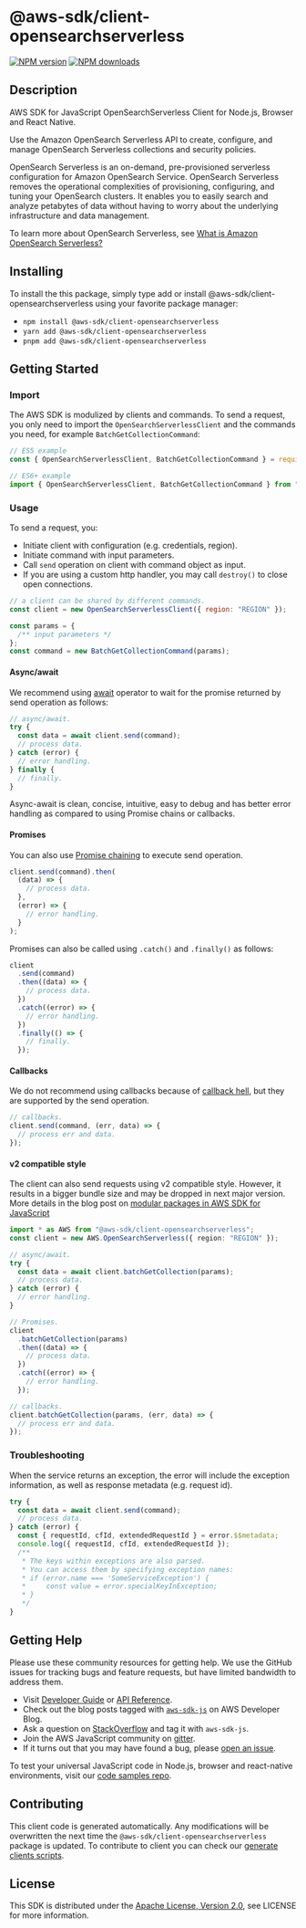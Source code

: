 <!-- generated file, do not edit directly -->

# @aws-sdk/client-opensearchserverless

[![NPM version](https://img.shields.io/npm/v/@aws-sdk/client-opensearchserverless/latest.svg)](https://www.npmjs.com/package/@aws-sdk/client-opensearchserverless)
[![NPM downloads](https://img.shields.io/npm/dm/@aws-sdk/client-opensearchserverless.svg)](https://www.npmjs.com/package/@aws-sdk/client-opensearchserverless)

## Description

AWS SDK for JavaScript OpenSearchServerless Client for Node.js, Browser and React Native.

<p>Use the Amazon OpenSearch Serverless API to create, configure, and manage OpenSearch Serverless collections and
security policies.</p>
<p>OpenSearch Serverless is an on-demand, pre-provisioned serverless configuration for
Amazon OpenSearch Service. OpenSearch Serverless removes the operational complexities of provisioning,
configuring, and tuning your OpenSearch clusters. It enables you to easily search and
analyze petabytes of data without having to worry about the underlying infrastructure
and data management.</p>
<p> To learn more about OpenSearch Serverless, see <a href="https://docs.aws.amazon.com/opensearch-service/latest/developerguide/serverless-overview.html">What is
Amazon OpenSearch Serverless?</a>
</p>

## Installing

To install the this package, simply type add or install @aws-sdk/client-opensearchserverless
using your favorite package manager:

- `npm install @aws-sdk/client-opensearchserverless`
- `yarn add @aws-sdk/client-opensearchserverless`
- `pnpm add @aws-sdk/client-opensearchserverless`

## Getting Started

### Import

The AWS SDK is modulized by clients and commands.
To send a request, you only need to import the `OpenSearchServerlessClient` and
the commands you need, for example `BatchGetCollectionCommand`:

```js
// ES5 example
const { OpenSearchServerlessClient, BatchGetCollectionCommand } = require("@aws-sdk/client-opensearchserverless");
```

```ts
// ES6+ example
import { OpenSearchServerlessClient, BatchGetCollectionCommand } from "@aws-sdk/client-opensearchserverless";
```

### Usage

To send a request, you:

- Initiate client with configuration (e.g. credentials, region).
- Initiate command with input parameters.
- Call `send` operation on client with command object as input.
- If you are using a custom http handler, you may call `destroy()` to close open connections.

```js
// a client can be shared by different commands.
const client = new OpenSearchServerlessClient({ region: "REGION" });

const params = {
  /** input parameters */
};
const command = new BatchGetCollectionCommand(params);
```

#### Async/await

We recommend using [await](https://developer.mozilla.org/en-US/docs/Web/JavaScript/Reference/Operators/await)
operator to wait for the promise returned by send operation as follows:

```js
// async/await.
try {
  const data = await client.send(command);
  // process data.
} catch (error) {
  // error handling.
} finally {
  // finally.
}
```

Async-await is clean, concise, intuitive, easy to debug and has better error handling
as compared to using Promise chains or callbacks.

#### Promises

You can also use [Promise chaining](https://developer.mozilla.org/en-US/docs/Web/JavaScript/Guide/Using_promises#chaining)
to execute send operation.

```js
client.send(command).then(
  (data) => {
    // process data.
  },
  (error) => {
    // error handling.
  }
);
```

Promises can also be called using `.catch()` and `.finally()` as follows:

```js
client
  .send(command)
  .then((data) => {
    // process data.
  })
  .catch((error) => {
    // error handling.
  })
  .finally(() => {
    // finally.
  });
```

#### Callbacks

We do not recommend using callbacks because of [callback hell](http://callbackhell.com/),
but they are supported by the send operation.

```js
// callbacks.
client.send(command, (err, data) => {
  // process err and data.
});
```

#### v2 compatible style

The client can also send requests using v2 compatible style.
However, it results in a bigger bundle size and may be dropped in next major version. More details in the blog post
on [modular packages in AWS SDK for JavaScript](https://aws.amazon.com/blogs/developer/modular-packages-in-aws-sdk-for-javascript/)

```ts
import * as AWS from "@aws-sdk/client-opensearchserverless";
const client = new AWS.OpenSearchServerless({ region: "REGION" });

// async/await.
try {
  const data = await client.batchGetCollection(params);
  // process data.
} catch (error) {
  // error handling.
}

// Promises.
client
  .batchGetCollection(params)
  .then((data) => {
    // process data.
  })
  .catch((error) => {
    // error handling.
  });

// callbacks.
client.batchGetCollection(params, (err, data) => {
  // process err and data.
});
```

### Troubleshooting

When the service returns an exception, the error will include the exception information,
as well as response metadata (e.g. request id).

```js
try {
  const data = await client.send(command);
  // process data.
} catch (error) {
  const { requestId, cfId, extendedRequestId } = error.$$metadata;
  console.log({ requestId, cfId, extendedRequestId });
  /**
   * The keys within exceptions are also parsed.
   * You can access them by specifying exception names:
   * if (error.name === 'SomeServiceException') {
   *     const value = error.specialKeyInException;
   * }
   */
}
```

## Getting Help

Please use these community resources for getting help.
We use the GitHub issues for tracking bugs and feature requests, but have limited bandwidth to address them.

- Visit [Developer Guide](https://docs.aws.amazon.com/sdk-for-javascript/v3/developer-guide/welcome.html)
  or [API Reference](https://docs.aws.amazon.com/AWSJavaScriptSDK/v3/latest/index.html).
- Check out the blog posts tagged with [`aws-sdk-js`](https://aws.amazon.com/blogs/developer/tag/aws-sdk-js/)
  on AWS Developer Blog.
- Ask a question on [StackOverflow](https://stackoverflow.com/questions/tagged/aws-sdk-js) and tag it with `aws-sdk-js`.
- Join the AWS JavaScript community on [gitter](https://gitter.im/aws/aws-sdk-js-v3).
- If it turns out that you may have found a bug, please [open an issue](https://github.com/aws/aws-sdk-js-v3/issues/new/choose).

To test your universal JavaScript code in Node.js, browser and react-native environments,
visit our [code samples repo](https://github.com/aws-samples/aws-sdk-js-tests).

## Contributing

This client code is generated automatically. Any modifications will be overwritten the next time the `@aws-sdk/client-opensearchserverless` package is updated.
To contribute to client you can check our [generate clients scripts](https://github.com/aws/aws-sdk-js-v3/tree/main/scripts/generate-clients).

## License

This SDK is distributed under the
[Apache License, Version 2.0](http://www.apache.org/licenses/LICENSE-2.0),
see LICENSE for more information.
